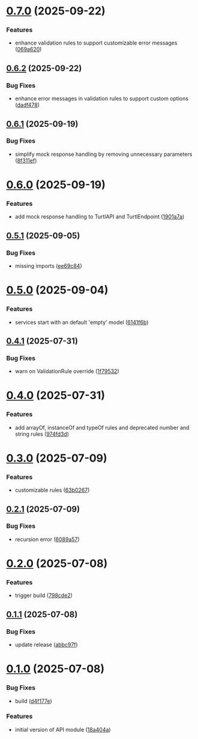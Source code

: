 # [0.7.0](https://github.com/davi-it-projects/turtl-js-api/compare/v0.6.2...v0.7.0) (2025-09-22)


### Features

* enhance validation rules to support customizable error messages ([069a620](https://github.com/davi-it-projects/turtl-js-api/commit/069a620e73a07a6ac6f44a74d92b41047d9287e9))

## [0.6.2](https://github.com/davi-it-projects/turtl-js-api/compare/v0.6.1...v0.6.2) (2025-09-22)


### Bug Fixes

* enhance error messages in validation rules to support custom options ([dadf478](https://github.com/davi-it-projects/turtl-js-api/commit/dadf4783ba3c2cbaafb1ffa96e6a1d8f8b1d92a0))

## [0.6.1](https://github.com/davi-it-projects/turtl-js-api/compare/v0.6.0...v0.6.1) (2025-09-19)


### Bug Fixes

* simplify mock response handling by removing unnecessary parameters ([8f311ef](https://github.com/davi-it-projects/turtl-js-api/commit/8f311ef9c8dca5604651f9d8ae3ab44881664c86))

# [0.6.0](https://github.com/davi-it-projects/turtl-js-api/compare/v0.5.1...v0.6.0) (2025-09-19)


### Features

* add mock response handling to TurtlAPI and TurtlEndpoint ([1901a7a](https://github.com/davi-it-projects/turtl-js-api/commit/1901a7a3657528dcf7e5af156c083424a010c6d9))

## [0.5.1](https://github.com/davi-it-projects/turtl-js-api/compare/v0.5.0...v0.5.1) (2025-09-05)


### Bug Fixes

* missing imports ([ee69c84](https://github.com/davi-it-projects/turtl-js-api/commit/ee69c8407b556a0f75432d3d080991150d889996))

# [0.5.0](https://github.com/davi-it-projects/turtl-js-api/compare/v0.4.1...v0.5.0) (2025-09-04)


### Features

* services start with an default 'empty' model ([6141f6b](https://github.com/davi-it-projects/turtl-js-api/commit/6141f6b3207706eec68a73cf4e7026d5f4625b64))

## [0.4.1](https://github.com/davi-it-projects/turtl-js-api/compare/v0.4.0...v0.4.1) (2025-07-31)


### Bug Fixes

* warn on ValidationRule override ([1f79532](https://github.com/davi-it-projects/turtl-js-api/commit/1f79532203f19ed7b7dbdd37f6e08c829fb153cb))

# [0.4.0](https://github.com/davi-it-projects/turtl-js-api/compare/v0.3.0...v0.4.0) (2025-07-31)


### Features

* add arrayOf, instanceOf and typeOf rules and deprecated number and string rules ([974fd3d](https://github.com/davi-it-projects/turtl-js-api/commit/974fd3d4dc890c67cb5e726732ac7ae1267f5f1e))

# [0.3.0](https://github.com/davi-it-projects/turtl-js-api/compare/v0.2.1...v0.3.0) (2025-07-09)


### Features

* customizable rules ([63b0267](https://github.com/davi-it-projects/turtl-js-api/commit/63b026711e2514386a488d41216ad8fb49671baf))

## [0.2.1](https://github.com/davi-it-projects/turtl-js-api/compare/v0.2.0...v0.2.1) (2025-07-09)


### Bug Fixes

* recursion error ([6089a57](https://github.com/davi-it-projects/turtl-js-api/commit/6089a57190a6cd2a497addea4a96d78b2afc0e4c))

# [0.2.0](https://github.com/davi-it-projects/turtl-js-api/compare/v0.1.1...v0.2.0) (2025-07-08)


### Features

* trigger build ([798cde2](https://github.com/davi-it-projects/turtl-js-api/commit/798cde27b2e1a7bbf5c65cb4c60e4b7da684d241))

## [0.1.1](https://github.com/davi-it-projects/turtl-js-api/compare/v0.1.0...v0.1.1) (2025-07-08)


### Bug Fixes

* update release ([abbc97f](https://github.com/davi-it-projects/turtl-js-api/commit/abbc97fcdef283cd14e5d7b8952670b0553db229))

# [0.1.0](https://github.com/davi-it-projects/turtl-js-api/compare/v0.0.0...v0.1.0) (2025-07-08)


### Bug Fixes

* build ([d4f177e](https://github.com/davi-it-projects/turtl-js-api/commit/d4f177ee627a89a6427680d7f0e8095335ad46c2))


### Features

* initial version of API module ([18a404a](https://github.com/davi-it-projects/turtl-js-api/commit/18a404a5d4e4796fc2ed740ebcfc1931ef107681))
